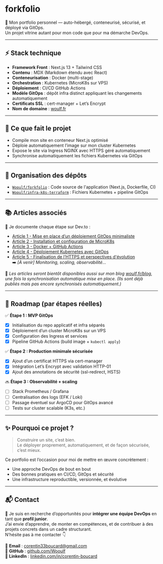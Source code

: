 # forkfolio

🚀 Mon portfolio personnel — auto-hébergé, conteneurisé, sécurisé, et déployé via GitOps.  
Un projet vitrine autant pour mon code que pour ma démarche DevOps.

---

## ⚡ Stack technique

- **Framework Front** : Next.js 13 + Tailwind CSS  
- **Contenu** : MDX (Markdown étendu avec React)  
- **Conteneurisation** : Docker (multi-stage)  
- **Orchestration** : Kubernetes (MicroK8s sur VPS)  
- **Déploiement** : CI/CD GitHub Actions  
- **Modèle GitOps** : dépôt infra distinct appliquant les changements automatiquement  
- **Certificats SSL** : cert-manager + Let’s Encrypt  
- **Nom de domaine** : [woulf.fr](https://woulf.fr)

---

## 🚀 Ce que fait le projet

- Compile mon site en conteneur Next.js optimisé
- Déploie automatiquement l’image sur mon cluster Kubernetes
- Expose le site via Ingress NGINX avec HTTPS géré automatiquement
- Synchronise automatiquement les fichiers Kubernetes via GitOps

---

## 📁 Organisation des dépôts

- [`Wooulf/forkfolio`](https://github.com/Wooulf/forkfolio) : Code source de l'application (Next.js, Dockerfile, CI)
- [`Wooulf/infra-k8s-terraform`](https://github.com/Wooulf/infra-k8s-terraform) : Fichiers Kubernetes + pipeline GitOps

---

## 📚 Articles associés

📝 Je documente chaque étape sur Dev.to :  
- [Article 1 - Mise en place d’un déploiement GitOps minimaliste](https://dev.to/woulf/article-1-mise-en-place-dun-deploiement-gitops-minimaliste-4pj3)
- [Article 2 - Installation et configuration de MicroK8s](https://dev.to/woulf/article-2-installation-et-configuration-de-microk8s-1fne)
- [Article 3 - Docker + GitHub Actions ](https://dev.to/woulf/article-3-docker-github-actions-4jno)
- [Article 4 - Déploiement Kubernetes avec GitOps](https://dev.to/woulf/article-4-deploiement-kubernetes-avec-gitops-55gf)
- [Article 5 - Finalisation de l’HTTPS et perspectives d'évolution](https://dev.to/woulf/article-5-finalisation-de-lhttps-et-perspectives-devolution-54e2)  
➡️ *[À venir] Monitoring, scaling, observabilité...*

🧠 *Les articles seront bientôt disponibles aussi sur mon blog [woulf.fr/blog](https://woulf.fr/blog), une fois la synchronisation automatique mise en place. (Ils sont déjà publiés mais pas encore synchronisés automatiquement.)*

---

## 📌 Roadmap (par étapes réelles)

✅ **Étape 1 : MVP GitOps**  
- [x] Initialisation du repo applicatif et infra séparés  
- [x] Déploiement d’un cluster MicroK8s sur un VPS  
- [x] Configuration des Ingress et services  
- [x] Pipeline GitHub Actions (build image + `kubectl apply`)  

✅ **Étape 2 : Production minimale sécurisée**  
- [x] Ajout d’un certificat HTTPS via cert-manager  
- [x] Intégration Let’s Encrypt avec validation HTTP-01  
- [x] Ajout des annotations de sécurité (ssl-redirect, HSTS)

🔜 **Étape 3 : Observabilité + scaling**  
- [ ] Stack Prometheus / Grafana  
- [ ] Centralisation des logs (EFK / Loki)  
- [ ] Passage éventuel sur ArgoCD pour GitOps avancé  
- [ ] Tests sur cluster scalable (K3s, etc.)

---

## ✨ Pourquoi ce projet ?

> Construire un site, c’est bien.  
> Le déployer proprement, automatiquement, et de façon sécurisée, c’est mieux.

Ce portfolio est l’occasion pour moi de mettre en œuvre concrètement :
- Une approche DevOps de bout en bout
- Des bonnes pratiques en CI/CD, GitOps et sécurité
- Une infrastructure reproductible, versionnée, et évolutive

---

## 📬 Contact

📣 Je suis en recherche d’opportunités pour **intégrer une équipe DevOps** en tant que **profil junior**.  
J’ai envie d’apprendre, de monter en compétences, et de contribuer à des projets concrets dans un cadre structurant.  
N’hésite pas à me contacter 👇

📧 **Email** : [corentin33boucard@gmail.com](mailto:corentin33boucard@gmail.com)  
🐙 **GitHub** : [github.com/Wooulf](https://github.com/Wooulf)  
💼 **LinkedIn** : [linkedin.com/in/corentin-boucard](https://www.linkedin.com/in/corentin-boucard)
